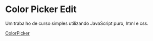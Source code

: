 # Color Picker Edit

Um trabalho de curso simples utilizando JavaScript puro, html e css.

[ColorPicker](ColorPicker.png)
